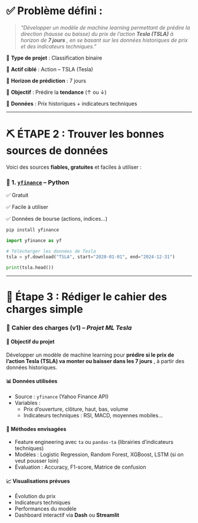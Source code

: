 # ✅ **Problème défini** :

> _“Développer un modèle de machine learning permettant de prédire la direction (hausse ou baisse) du prix de l’action **Tesla (TSLA)** à horizon de **7 jours** , en se basant sur les données historiques de prix et des indicateurs techniques.”_

📌 **Type de projet** : Classification binaire

📌 **Actif ciblé** : Action – TSLA (Tesla)

📌 **Horizon de prédiction** : 7 jours

📌 **Objectif** : Prédire la **tendance** (↑ ou ↓)

📌 **Données** : Prix historiques + indicateurs techniques

---

# ⛏️ ÉTAPE 2 : Trouver les **bonnes sources de données**

Voici des sources **fiables, gratuites** et faciles à utiliser :

### 📘 1. [`yfinance`](https://pypi.org/project/yfinance/) – Python

✅ Gratuit

✅ Facile à utiliser

✅ Données de bourse (actions, indices…)

```bash
pip install yfinance
```

```python
import yfinance as yf

# Télécharger les données de Tesla
tsla = yf.download("TSLA", start="2020-01-01", end="2024-12-31")

print(tsla.head())
```

---

# 📄 Étape 3 : Rédiger le **cahier des charges simple**

### 📘 **Cahier des charges (v1)** – _Projet ML Tesla_

#### 🎯 **Objectif du projet**

Développer un modèle de machine learning pour **prédire si le prix de l’action Tesla (TSLA) va monter ou baisser dans les 7 jours** , à partir des données historiques.

#### 📊 **Données utilisées**

- Source : `yfinance` (Yahoo Finance API)
- Variables :
  - Prix d’ouverture, clôture, haut, bas, volume
  - Indicateurs techniques : RSI, MACD, moyennes mobiles…

#### 🔧 **Méthodes envisagées**

- Feature engineering avec `ta` ou `pandas-ta` (librairies d’indicateurs techniques)
- Modèles : Logistic Regression, Random Forest, XGBoost, LSTM (si on veut pousser loin)
- Évaluation : Accuracy, F1-score, Matrice de confusion

#### 📈 **Visualisations prévues**

- Évolution du prix
- Indicateurs techniques
- Performances du modèle
- Dashboard interactif via **Dash** ou **Streamlit**
